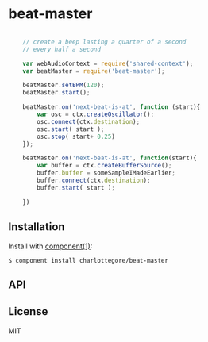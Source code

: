 
# beat-master


```js

	// create a beep lasting a quarter of a second
	// every half a second

	var webAudioContext = require('shared-context');
	var beatMaster = require('beat-master');

	beatMaster.setBPM(120);
	beatMaster.start();

	beatMaster.on('next-beat-is-at', function (start){
		var osc = ctx.createOscillator();
		osc.connect(ctx.destination);
		osc.start( start );
		osc.stop( start+ 0.25)
	});

	beatMaster.on('next-beat-is-at', function(start){
		var buffer = ctx.createBufferSource();
		buffer.buffer = someSampleIMadeEarlier;
		buffer.connect(ctx.destination);
		buffer.start( start );

	})

```

## Installation

  Install with [component(1)](http://component.io):

    $ component install charlottegore/beat-master

## API



## License

  MIT